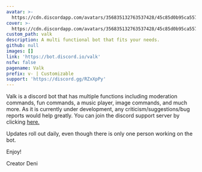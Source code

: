 ```yaml
---
avatar: >-
  https://cdn.discordapp.com/avatars/356835132763537428/45c85d0b95ca557f46193943d47a41eb.png?size=2048
cover: >-
  https://cdn.discordapp.com/avatars/356835132763537428/45c85d0b95ca557f46193943d47a41eb.png?size=2048
custom_path: valk
description: A multi functional bot that fits your needs.
github: null
images: []
link: 'https://bot.discord.io/valk'
nsfw: false
pagename: Valk
prefix: v- | Customizable
support: 'https://discord.gg/RZxXpPy'
---
```

Valk is a discord bot that has multiple functions including moderation commands, fun commands, a music player, image commands, and much more.
As it is currently under development, any criticism/suggestions/bug reports would help greatly. You can join the discord support server by clicking [here.](https://discord.gg/RZxXpPy)

Updates roll out daily, even though there is only one person working on the bot. 

Enjoy!

Creator
Deni